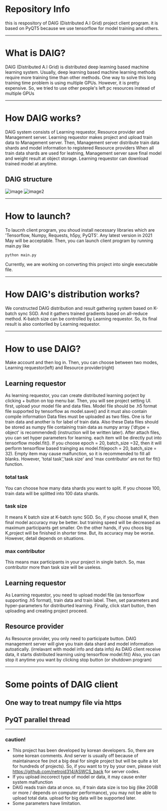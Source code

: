 # Repository Info
this is respository of DAIG (Distributed A.I Grid) project client program.
it is based on PyQT5 because we use tensorflow for model training and others.
- - -
# What is DAIG?
DAIG (Distributed A.I Grid) is distributed deep learning based machine learning system.
Usually, deep learning based machine learning methods require more training time than other methods.
One way to solve this long training time problem is using multiple GPUs. However, it is pretty expensive.
So, we tried to use other people's left pc resources instead of multiple GPUs
- - -
# How DAIG works?
DAIG system consists of Learning requestor, Resource provider and Management server.
Learning requestor makes project and upload train data to Management server.
Then, Management server distribute train data shards and model information to registered Resource providers
When all train data shards are used for leatning, Management server save final model and weight result at object storage.
Learning requestor can download trained model at anytime.

## DAIG structure
![image](https://user-images.githubusercontent.com/22979031/120693675-47bba700-c4e4-11eb-94b6-f079a1ae0f46.png)
![image2](https://user-images.githubusercontent.com/22979031/120912837-895b7600-c6cd-11eb-93a9-890f489ed992.PNG)
- - -
# How to launch?
To laucnh client program, you shoud install necessary libraries which are 'Tensorflow, Numpy, Requests, h5py, PyQT5'.
Any latest version in 2021 May will be acceptable.
Then, you can launch client program by running main.py like 
```
python main.py
```
Currently, we are working on converting this project into single executable file.
- - -
# How DAIG's distribution works?
We constructed DAIG distribution and result gathering system based on K-batch sync SGD.
And it gathers trained gradients based on all-reduce method.
K-batch size can be controlled by Learning requestor.
So, its final result is also contorlled by Learning requestor.
- - -
# How to use DAIG?
Make account and then log in.
Then, you can choose between two modes, Learning requestor(left) and Resource provider(right)

## Learning requestor
As learning requestor, you can create distributed learning porject by clicking + button on top menu bar.
Then, you will see project setting UI. first, upload your model file and data files.
Model file should be .h5 format file supported by tensorflow as model.save() and it must also contain compile information
Data files must be uploaded as two files. One is for train data and another is for label of train data.
Also these Data files should be stored as numpy file containing train data as numpy array ('dtype = object' is recommended)
(instruction will be written later).
After attach files, you can set hyper parameters for learning. each item will be directly put into tensorflow model.fit().
If you choose epoch = 20, batch_size =32, then it will perform tensorflow based trainging as model.fit(epoch = 20, batch_size = 32).
Empty item may cause malfunction, so it is recommended to fill all blanks.
However, 'total task','task size' and 'max contributor' are not for fit() function.

### total task
You can choose how many data shards you want to split.
If you choose 100, train data will be splitted into 100 data shards.

### task size
It means K batch size at K-batch sync SGD.
So, if you choose small K, then final model accuracy may be better. but training speed will be decreased as maximum participants get smaller.
On the other hands, if you choos big K,project will be finished in shorter time. But, its accuracy may be worse.
However, detail depends on situations.

### max contributor
This means max participants in your project in single batch.
So, max contributor more than task size will be useless.

## Learning requestor
As Learning requestor, you need to upload model file (as tensorflow supporting .h5 format), train data and train label.
Then, set parameters and hyper-parameters for distriburted learning.
Finally, click start button, then uploading and creating project proceed.

## Resource provider
As Resource provider, you only need to participate button.
DAIG management server will give you train data shard and model information autoatically. (irrelavant with model info and data info)
As DAIG client receive data, it starts distributed learning using tensorflow model.fit()
Also, you can stop it anytime you want by clicking stop button (or shutdown program)
- - -
# Some points of DAIG client
## One way to treat numpy file via https
## PyQT parallel thread
- - -
### caution!
* This project has been developed by korean developers. So, there are some korean comments.
And server is usually off because of maintainance fee (not a big deal for single project but will be quite a lot for hundreds of projects). 
So, if you want to try by your own, please visit https://github.com/netroid314/ASWCS_back for server codes.
* If you upload inccorect type of model or data, it may cause eniter system malfunction
* DAIG reads train data at once. so, if train data size is too big (like 20GB or more / depends on computer performance), you may not be able to upload total data. upload for big data will be supported later.
* Some parameters have limitation.
